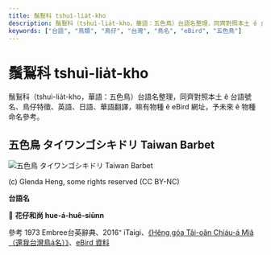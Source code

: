 ```yaml
---
title: 鬚鴷科 tshuì-lia̍t-kho
description: 鬚鴷科（tshuì-lia̍t-kho，華語：五色鳥）台語名整理，同齊對照本土 ê 台語號名、鳥仔特徵、英語、日語、華語翻譯，嘛有物種 ê eBird 網址，予未來 ê 物種命名參考。
keywords: ["台語", "鳥類", "鳥仔", "台灣", "鳥名", "eBird", "五色鳥"]
---
```


# 鬚鴷科 tshuì-lia̍t-kho

鬚鴷科（tshuì-lia̍t-kho，華語：五色鳥）台語名整理，同齊對照本土 ê 台語號名、鳥仔特徵、英語、日語、華語翻譯，嘛有物種 ê eBird 網址，予未來 ê 物種命名參考。

## 五色鳥 タイワンゴシキドリ Taiwan Barbet

![五色鳥 タイワンゴシキドリ Taiwan Barbet](https://inaturalist-open-data.s3.amazonaws.com/photos/175905452/medium.jpg)

(c) Glenda Heng, some rights reserved (CC BY-NC)

**台語名**

🎯 **花仔和尚 hue-á-huê-siūnn**

參考 1973 Embree台英辭典、2016⁺ iTaigi、[《Hêng góa Tâi-oân Chiáu-á Miâ（還我台灣鳥á名）》](https://siaulahjih.github.io/TaiOanChiauA/)、[eBird 資料](https://ebird.org/species/taibar2)
